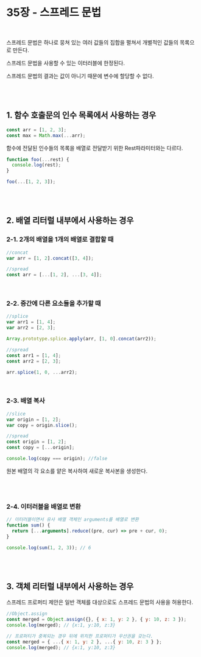 # 35장 - 스프레드 문법

</br>

스프레드 문법은 하나로 뭉쳐 있는 여러 값들의 집합을 펼쳐서 개별적인 값들의 목록으로 만든다.

스프레드 문법을 사용할 수 있는 이터러블에 한정된다.

스프레드 문법의 결과는 값이 아니기 때문에 변수에 할당할 수 없다.

</br>
</br>

## 1. 함수 호출문의 인수 목록에서 사용하는 경우

```js
const arr = [1, 2, 3];
const max = Math.max(...arr);
```

함수에 전달된 인수들의 목록을 배열로 전달받기 위한 Rest파라미터와는 다르다.

```js
function foo(...rest) {
  console.log(rest);
}

foo(...[1, 2, 3]);
```

</br>
</br>

## 2. 배열 리터럴 내부에서 사용하는 경우

### 2-1. 2개의 배열을 1개의 배열로 결합할 때

```js
//concat
var arr = [1, 2].concat([3, 4]);

//spread
const arr = [...[1, 2], ...[3, 4]];
```

</br>

### 2-2. 중간에 다른 요소들을 추가할 때

```js
//splice
var arr1 = [1, 4];
var arr2 = [2, 3];

Array.prototype.splice.apply(arr, [1, 0].concat(arr2));

//spread
const arr1 = [1, 4];
const arr2 = [2, 3];

arr.splice(1, 0, ...arr2);
```

</br>

### 2-3. 배열 복사

```js
//slice
var origin = [1, 2];
var copy = origin.slice();

//spread
const origin = [1, 2];
const copy = [...origin];

console.log(copy === origin); //false
```

원본 배열의 각 요소를 얕은 복사하여 새로운 복사본을 생성한다.

</br>
</br>

### 2-4. 이터러블을 배열로 변환

```js
// 이터러블이면서 유사 배열 객체인 arguments를 배열로 변환
function sum() {
  return [...arguments].reduce((pre, cur) => pre + cur, 0);
}

console.log(sum(1, 2, 3)); // 6
```

</br>
</br>

## 3. 객체 리터럴 내부에서 사용하는 경우

스프레드 프로퍼티 제안은 일반 객체를 대상으로도 스프레드 문법의 사용을 허용한다.

```js
//Object.assign
const merged = Object.assign({}, { x: 1, y: 2 }, { y: 10, z: 3 });
console.log(merged); // {x:1, y:10, z:3}
```

```js
// 프로퍼티가 중복되는 경우 뒤에 위치한 프로퍼티가 우선권을 갖는다.
const merged = { ...{ x: 1, y: 2 }, ...{ y: 10, z: 3 } };
console.log(merged); // {x:1, y:10, z:3}
```
